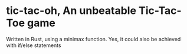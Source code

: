 # tic-tac-oh, An unbeatable Tic-Tac-Toe game
Written in Rust, using a minimax function. 
Yes, it could also be achieved with if/else statements
